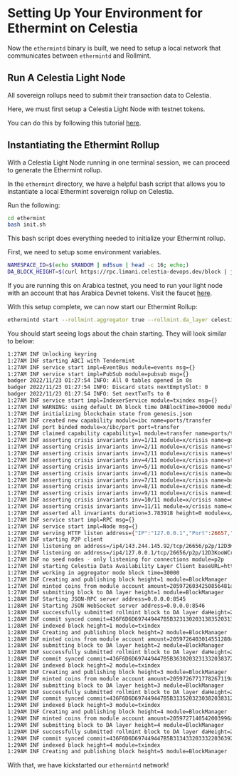 # Setting Up Your Environment for Ethermint on Celestia

Now the `ethermintd` binary is built, we need to setup a local network
that communicates between `ethermintd` and Rollmint.

## Run A Celestia Light Node

All sovereign rollups need to submit their transaction data to
Celestia.

Here, we must first setup a Celestia Light Node with testnet tokens.

You can do this by following this tutorial [here](./node-tutorial.mdx).

## Instantiating the Ethermint Rollup

With a Celestia Light Node running in one terminal session,
we can proceed to generate the Ethermint rollup.

In the `ethermint` directory, we have a helpful bash script that
allows you to instantiate a local Ethermint sovereign rollup on Celestia.

Run the following:

```sh
cd ethermint
bash init.sh
```

This bash script does everything needed to initialize your Ethermint
rollup.

First, we need to setup some environment variables.

<!-- markdownlint-disable MD013 -->
```sh
NAMESPACE_ID=$(echo $RANDOM | md5sum | head -c 16; echo;)
DA_BLOCK_HEIGHT=$(curl https://rpc.limani.celestia-devops.dev/block | jq -r '.result.block.header.height')
```
<!-- markdownlint-enable MD013 -->

If you are running this on Arabica testnet, you need to run your light node with
an account that has Arabica Devnet tokens. Visit the faucet [here](../nodes/arabica-devnet.md#arabica-devnet-faucet).

With this setup complete, we can now start our Ethermint Rollup:

<!-- markdownlint-disable MD013 -->
```sh
ethermintd start --rollmint.aggregator true --rollmint.da_layer celestia --rollmint.da_config='{"base_url":"http://localhost:26659","timeout":60000000000,"gas_limit":6000000,"fee":6000}' --rollmint.namespace_id $NAMESPACE_ID --rollmint.da_start_height $DA_BLOCK_HEIGHT 
```
<!-- markdownlint-enable MD013 -->

You should start seeing logs about the chain starting.
They will look similar to below:

<!-- markdownlint-disable MD013 -->
```sh
1:27AM INF Unlocking keyring
1:27AM INF starting ABCI with Tendermint
1:27AM INF service start impl=EventBus module=events msg={}
1:27AM INF service start impl=PubSub module=pubsub msg={}
badger 2022/11/23 01:27:54 INFO: All 0 tables opened in 0s
badger 2022/11/23 01:27:54 INFO: Discard stats nextEmptySlot: 0
badger 2022/11/23 01:27:54 INFO: Set nextTxnTs to 0
1:27AM INF service start impl=IndexerService module=txindex msg={}
1:27AM INF WARNING: using default DA block time DABlockTime=30000 module=BlockManager
1:27AM INF initializing blockchain state from genesis.json
1:27AM INF created new capability module=ibc name=ports/transfer
1:27AM INF port binded module=x/ibc/port port=transfer
1:27AM INF claimed capability capability=1 module=transfer name=ports/transfer
1:27AM INF asserting crisis invariants inv=1/11 module=x/crisis name=gov/module-account
1:27AM INF asserting crisis invariants inv=2/11 module=x/crisis name=staking/module-accounts
1:27AM INF asserting crisis invariants inv=3/11 module=x/crisis name=staking/nonnegative-power
1:27AM INF asserting crisis invariants inv=4/11 module=x/crisis name=staking/positive-delegation
1:27AM INF asserting crisis invariants inv=5/11 module=x/crisis name=staking/delegator-shares
1:27AM INF asserting crisis invariants inv=6/11 module=x/crisis name=bank/nonnegative-outstanding
1:27AM INF asserting crisis invariants inv=7/11 module=x/crisis name=bank/total-supply
1:27AM INF asserting crisis invariants inv=8/11 module=x/crisis name=distribution/nonnegative-outstanding
1:27AM INF asserting crisis invariants inv=9/11 module=x/crisis name=distribution/can-withdraw
1:27AM INF asserting crisis invariants inv=10/11 module=x/crisis name=distribution/reference-count
1:27AM INF asserting crisis invariants inv=11/11 module=x/crisis name=distribution/module-account
1:27AM INF asserted all invariants duration=3.783918 height=0 module=x/crisis
1:27AM INF service start impl=RPC msg={}
1:27AM INF service start impl=Node msg={}
1:27AM INF serving HTTP listen address={"IP":"127.0.0.1","Port":26657,"Zone":""}
1:27AM INF starting P2P client
1:27AM INF listening on address=/ip4/143.244.145.92/tcp/26656/p2p/12D3KooWCrCqYheUBURCzzUqgxWFVFvFYPJ6nonTPN9uVQ4cXK5H module=p2p
1:27AM INF listening on address=/ip4/127.0.0.1/tcp/26656/p2p/12D3KooWCrCqYheUBURCzzUqgxWFVFvFYPJ6nonTPN9uVQ4cXK5H module=p2p
1:27AM INF no seed nodes - only listening for connections module=p2p
1:27AM INF starting Celestia Data Availability Layer Client baseURL=http://localhost:26659 module=da_client
1:27AM INF working in aggregator mode block time=30000
1:27AM INF Creating and publishing block height=1 module=BlockManager
1:27AM INF minted coins from module account amount=2059726034250856481aphoton from=mint module=x/bank
1:27AM INF submitting block to DA layer height=1 module=BlockManager
1:28AM INF Starting JSON-RPC server address=0.0.0.0:8545
1:28AM INF Starting JSON WebSocket server address=0.0.0.0:8546
1:28AM INF successfully submitted rollmint block to DA layer daHeight=25422 module=BlockManager rollmintHeight=1
1:28AM INF commit synced commit=436F6D6D697449447B5B323130203138352031373920362035322031333820373020313032203135322038302032323920313232203132342036332031382032313920313039203337203832203631203334203139302031323520393020323133203835203232382032323420323232203134203739203131305D3A317D
1:28AM INF indexed block height=1 module=txindex
1:28AM INF Creating and publishing block height=2 module=BlockManager
1:28AM INF minted coins from module account amount=2059726403014551280aphoton from=mint module=x/bank
1:28AM INF submitting block to DA layer height=2 module=BlockManager
1:28AM INF successfully submitted rollmint block to DA layer daHeight=25423 module=BlockManager rollmintHeight=2
1:28AM INF commit synced commit=436F6D6D697449447B5B3630203231332038372032313820383920313920323034203230322031363320383120323235203235352036352032323820313530203232392032333320323139203233322032343420313334203337203134342031303320313634203138382031393720323339203230342032303120323138203130325D3A327D
1:28AM INF indexed block height=2 module=txindex
1:28AM INF Creating and publishing block height=3 module=BlockManager
1:28AM INF minted coins from module account amount=2059726771778267119aphoton from=mint module=x/bank
1:28AM INF submitting block to DA layer height=3 module=BlockManager
1:29AM INF successfully submitted rollmint block to DA layer daHeight=25424 module=BlockManager rollmintHeight=3
1:29AM INF commit synced commit=436F6D6D697449447B5B313520323038203831203131203235332032322037322031393020333220323130203634203235332032303920313839203934203137203431203135203230302039362031383920323820313736203132332037352032392031393320313831203134312032303520323231203232325D3A337D
1:29AM INF indexed block height=3 module=txindex
1:29AM INF Creating and publishing block height=4 module=BlockManager
1:29AM INF minted coins from module account amount=2059727140542003996aphoton from=mint module=x/bank
1:29AM INF submitting block to DA layer height=4 module=BlockManager
1:29AM INF successfully submitted rollmint block to DA layer daHeight=25425 module=BlockManager rollmintHeight=4
1:29AM INF commit synced commit=436F6D6D697449447B5B313433203332203639203732203134342034352037302034302032392032303120393720313137203235312031393320313738203137362031353920323038203231372036312032362031353720353320393820323234203230352031373020313920313034203138372031323220385D3A347D
1:29AM INF indexed block height=4 module=txindex
1:29AM INF Creating and publishing block height=5 module=BlockManager
```
<!-- markdownlint-enable MD013 -->

With that, we have kickstarted our `ethermintd` network!
